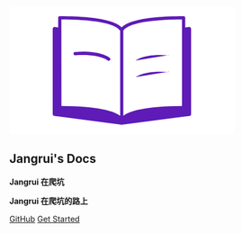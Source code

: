 ![logo](_media/logo16_9.png ':no-zoom')

## Jangrui's Docs

**Jangrui 在爬坑**

**Jangrui 在爬坑的路上**

<!-- * Simple and lightweight (~12kb gzipped)
* Multiple themes
* Not build static html files -->

[GitHub](https://github.com/jangrui/docs.jangrui.com/)
[Get Started](#linux)
